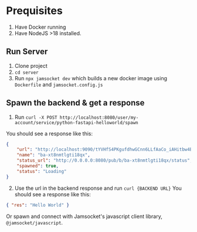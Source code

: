 # Prequisites
1. Have Docker running
2. Have NodeJS >18 installed.

## Run Server
1. Clone project
2. `cd server`
3. Run `npx jamsocket dev` which builds a new docker image using `Dockerfile` and `jamsocket.config.js`

## Spawn the backend & get a response
1. Run `curl -X POST http://localhost:8080/user/my-account/service/python-fastapi-helloworld/spawn`

You should see a response like this:
```json
{
    "url": "http://localhost:9090/tYVHfS4PKgufdhwGCnn6LLfAaCo_iAHitbw4Bg8ETjA/",
    "name": "ba-xt8nmtlgti18qx",
    "status_url": "http://0.0.0.0:8080/pub/b/ba-xt8nmtlgti18qx/status",
    "spawned": true,
    "status": "Loading"
}
```

2. Use the url in the backend response and run `curl {BACKEND URL}`
You should see a response like this:
```json
{ "res": "Hello World" }
```

Or spawn and connect with Jamsocket's javascript client library, `@jamsocket/javascript`.
